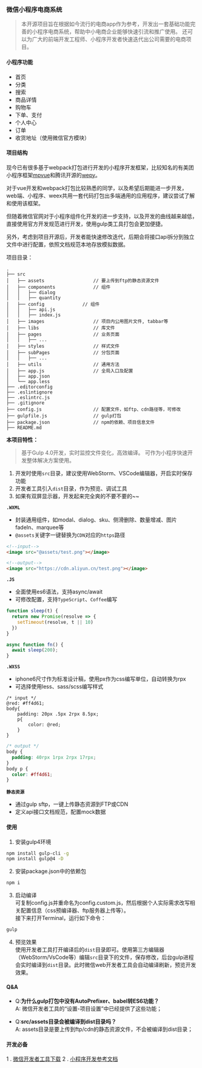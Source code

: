 ### 微信小程序电商系统
> 本开源项目旨在根据如今流行的电商app作为参考，开发出一套基础功能完善的小程序电商系统，帮助中小电商企业能够快速引流和推广使用。
> 还可以为广大的前端开发工程师、小程序开发者快速迭代出公司需要的电商项目。

#### 小程序功能

+ 首页
+ 分类
+ 搜索
+ 商品详情
+ 购物车
+ 下单、支付
+ 个人中心
+ 订单
+ 收货地址（使用微信官方模块）

#### 项目结构

现今已有很多基于webpack打包进行开发的小程序开发框架，比较知名的有美团小程序框架[mpvue](https://github.com/Meituan-Dianping/mpvue)和腾讯开源的[wepy](https://github.com/Tencent/wepy)。

对于vue开发和webpack打包比较熟悉的同学，以及希望后期能进一步开发，web端、小程序、weex共用一套代码打包出多端通用的应用程序，建议尝试了解和使用该框架。

但随着微信官网对于小程序组件化开发的进一步支持，以及开发的曲线越来越低，直接使用官方开发规范进行开发，使用gulp类工具打包会更加便捷。

另外，考虑到项目开源后，开发者能快速修改迭代，后期会将接口api拆分到独立文件中进行配置，依照文档规范本地存放模拟数据。

项目目录：

```
.
├── src                        
│   ├── assets                  // 要上传到ftp的静态资源文件
│   ├── components              // 组件
│   │   ├── dialog   
│   │   ├── quantity   
│   ├── config              // 组件
│   │   ├── api.js   
│   │   ├── index.js   
│   ├── images                  // 项目内公用图片文件, tabbar等
│   ├── libs                    // 库文件
│   ├── pages                   // 业务页面
│   │   ├── ...                
│   ├── styles                  // 样式文件
│   ├── subPages                // 分包页面
│   │   ├── ...                
│   ├── utils                   // 通用方法
│   ├── app.js                  // 全局入口及配置
│   ├── app.json                  
│   └── app.less                  
├── .editorconfig                 
├── .eslintignore                 
├── .eslintrc.js                 
├── .gitignore                 
├── config.js                   // 配置文件，如ftp、cdn路径等，可修改
├── gulpfile.js                 // gulp打包
├── package.json                // npm的依赖、项目信息文件
├── README.md                   

```

**本项目特性：**   
> 基于Gulp 4.0开发，实时监控文件变化，高效编译。 可作为小程序快速开发整体解决方案使用。
1. 开发时使用`src`目录，建议使用WebStorm、VSCode编辑器，开启实时保存功能
2. 开发者工具引入`dist`目录，作为预览、调试工具
3. 如果有双屏显示器，开发起来完全爽的不要不要的~~

**`.WXML`**
+ 封装通用组件，如modal、dialog、sku、侧滑删除、数量增减、图片fadeIn、marquee等
+ `@assets`关键字一键替换为`CDN`对应的`https`路径

```html
<!--input-->
<image src="@assets/test.png"></image>

<!--output-->
<image src="https://cdn.aliyun.cn/test.png"></image>
```


**`.JS`**
+ 全面使用es6语法，支持async/await
+ 可修改配置，支持`TypeScript`、`Coffee`编写

```javascript
function sleep(t) {
  return new Promise(resolve => {
    setTimeout(resolve, t || 10)
  })
}

async function fn() {
  await sleep(200);
}
```

**`.WXSS`**
+ iphone6尺寸作为标准设计稿，使用px作为css编写单位，自动转换为rpx
+ 可选择使用less、sass/scss编写样式

```less
/* input */
@red: #ff4d61;
body{
    padding: 20px .5px 2rpx 8.5px;
    p{
        color: @red;
    }
}
```

```css
/* output */
body {
  padding: 40rpx 1rpx 2rpx 17rpx;
}
body p {
  color: #ff4d61;
}
```

**`静态资源`**
+ 通过gulp sftp，一键上传静态资源到FTP或CDN
+ 定义api接口文档规范，配置mock数据

#### 使用
1. 安装gulp4环境

```bash
npm install gulp-cli -g
npm install gulp@4 -D
```

2. 安装package.json中的依赖包

```bash
npm i
```

3. 启动编译   
可复制config.js并重命名为config.custom.js，然后根据个人实际需求改写相关配置信息（css预编译器、ftp服务器上传等）。   
接下来打开Terminal，运行如下命令：

```bash
gulp
```

4. 预览效果   
使用开发者工具打开编译后的`dist`目录即可。使用第三方编辑器（WebStorm/VsCode等）编辑`src`目录下的文件，保存修改，后台gulp进程会实时编译到`dist`目录。此时微信web开发者工具会自动编译刷新，预览开发效果。


#### Q&A
+ Q:**为什么gulp打包中没有AutoPrefixer、babel转ES6功能？**  
  A: 微信开发者工具的“设置-项目设置”中已经提供了这些功能；

+ Q:**src/assets目录会被编译到dist目录吗？**  
  A: assets目录是要上传到ftp/cdn的静态资源文件，不会被编译到dist目录；

#### 开发必备
1 . [微信开发者工具下载](https://mp.weixin.qq.com/debug/wxadoc/dev/devtools/download.html)
2 . [小程序开发参考文档](https://mp.weixin.qq.com/debug/wxadoc/dev/framework/MINA.html)
